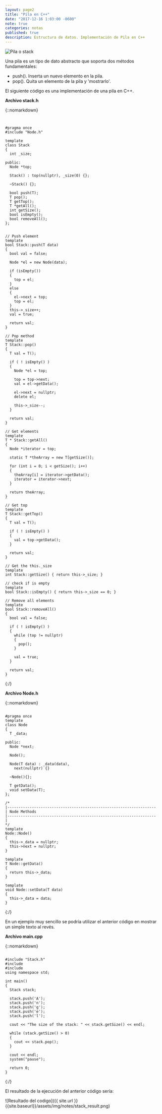 ```yaml
---
layout: page2
title: "Pila en C++"
date: "2017-12-16 1:03:00 -0600"
note: true
categories: notas
published: true
description: Estructura de datos. Implementación de Pila en C++
---
```


![Pila o stack](https://upload.wikimedia.org/wikipedia/commons/thumb/d/d1/Pila.svg/1200px-Pila.svg.png)

Una pila es un tipo de dato abstracto que soporta dos métodos fundamentales:

- push(). Inserta un nuevo elemento en la pila.
- pop(). Quita un elemento de la pila y 'mostrarlo'.

El siguiente código es una implementación de una pila en C++.

**Archivo stack.h**

{::nomarkdown}
<pre><code class="cpp">

#pragma once
#include "Node.h"

template <class T>
class Stack
{
  int _size;

public:
  Node<T> *top;

  Stack() : top(nullptr), _size(0) {};

  ~Stack() {};

  bool push(T);
  T pop();
  T getTop();
  T *getAll();
  int getSize();
  bool isEmpty();
  bool removeAll();
};


// Push element
template <class T>
bool Stack<T>::push(T data)
{
  bool val = false;

  Node<T> *el = new Node<T>(data);

  if (isEmpty())
  {
    top = el;
  }
  else
  {
    el->next = top;
    top = el;
  }
  this->_size++;
  val = true;

  return val;
}

// Pop method
template <class T>
T Stack<T>::pop()
{
  T val = T();

  if ( ! isEmpty() )
  {
    Node<T> *el = top;

    top = top->next;
    val = el->getData();

    el->next = nullptr;
    delete el;

    this->_size--;
  }

  return val;
}

// Get elements
template <class T>
T * Stack<T>::getAll()
{
  Node<T> *iterator = top;

  static T *theArray = new T[getSize()];

  for (int i = 0; i < getSize(); i++)
  {
    theArray[i] = iterator->getData();
    iterator = iterator->next;
  }

  return theArray;
}

// Get top
template <class T>
T Stack<T>::getTop()
{
  T val = T();

  if ( ! isEmpty() )
  {
    val = top->getData();
  }

  return val;
}

// Get the this._size
template <class T>
int Stack<T>::getSize() { return this->_size; }

// check if is empty
template <class T>
bool Stack<T>::isEmpty() { return this->_size == 0; }

// Remove all elements
template <class T>
bool Stack<T>::removeAll()
{
  bool val = false;

  if ( ! isEmpty() )
  {
    while (top != nullptr)
    {
      pop();
    }

    val = true;
  }

  return val;
}
</code></pre>
{:/}



**Archivo Node.h**

{::nomarkdown}
<pre><code class="cpp">
#pragma once
template <class T>
class Node
{
  T _data;

public:
  Node<T> *next;

  Node();

  Node(T data) : _data(data),
    next(nullptr) {}

  ~Node(){};

  T getData();
  void setData(T);
};

/*
|-------------------------------------------------------------------
| Node Methods
|-------------------------------------------------------------------
|
*/
template <class T>
Node<T>::Node()
{
  this->_data = nullptr;
  this->next = nullptr;
}

template <class T>
T Node<T>::getData()
{
  return this->_data;
}

template <class T>
void Node<T>::setData(T data)
{
  this->_data = data;
}
</code></pre>
{:/}


En un ejemplo muy sencillo se podría utilizar el anterior código en mostrar un simple texto al revés.


**Archivo main.cpp**

{::nomarkdown}
<pre><code class="cpp">
#include "Stack.h"
#include <string>
#include <iostream>
using namespace std;

int main()
{
  Stack<char> stack;

  stack.push('A');
  stack.push('n');
  stack.push('g');
  stack.push('e');
  stack.push('l');

  cout << "The size of the stack: " << stack.getSize() << endl;

  while (stack.getSize() > 0)
  {
    cout << stack.pop();
  }

  cout << endl;
  system("pause");

  return 0;
}
</code></pre>
{:/}

El resultado de la ejecución del anterior código sería:

![Resultado del codigo]({{ site.url }}{{site.baseurl}}/assets/img/notes/stack_result.png)
